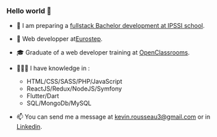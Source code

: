 ### Hello world 👋


- 🏫 I am preparing a [fullstack Bachelor development at IPSSI school](https://ecole-ipssi.com/formations-informatique/bachelor-developpeur-fullstack-devops/).

- 🏢 Web developper at[Eurostep](https://www.eurostep.com/).

- 🎓 Graduate of a web developer training at [OpenClassrooms](https://openclassrooms.com/fr/).

- 🧑🏻‍💻 I have knowledge in :
  - HTML/CSS/SASS/PHP/JavaScript
  - ReactJS/Redux/NodeJS/Symfony
  - Flutter/Dart
  - SQL/MongoDb/MySQL

- 📫 You can send me a message at kevin.rousseau3@gmail.com or in [Linkedin](https://www.linkedin.com/in/kevin-rousseau-20a7b11b5/).



